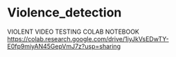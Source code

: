 # Violence_detection
VIOLENT VIDEO TESTING COLAB NOTEBOOK
https://colab.research.google.com/drive/1iyJkVsEDwTY-E0fp9miyAN45GepVmJ7z?usp=sharing
